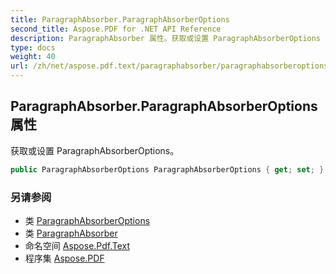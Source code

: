 ```yaml
---
title: ParagraphAbsorber.ParagraphAbsorberOptions
second_title: Aspose.PDF for .NET API Reference
description: ParagraphAbsorber 属性。获取或设置 ParagraphAbsorberOptions
type: docs
weight: 40
url: /zh/net/aspose.pdf.text/paragraphabsorber/paragraphabsorberoptions/
---
```

## ParagraphAbsorber.ParagraphAbsorberOptions 属性

获取或设置 ParagraphAbsorberOptions。

```csharp
public ParagraphAbsorberOptions ParagraphAbsorberOptions { get; set; }
```

### 另请参阅

* 类 [ParagraphAbsorberOptions](../../paragraphabsorberoptions/)
* 类 [ParagraphAbsorber](../)
* 命名空间 [Aspose.Pdf.Text](../../../aspose.pdf.text/)
* 程序集 [Aspose.PDF](../../../)